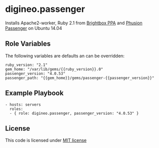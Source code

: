 digineo.passenger
=========

Installs Apache2-worker, Ruby 2.1 from [Brightbox PPA](https://launchpad.net/~brightbox/+archive/ubuntu/ruby-ng) and [Phusion Passenger](https://www.phusionpassenger.com/) on Ubuntu 14.04

Role Variables
--------------

The following variables are defaults an can be overridden:

    ruby_version: "2.1"
    gem_home: "/var/lib/gems/{{ruby_version}}.0"
    passenger_version: "4.0.53"
    passenger_path: "{{gem_home}}/gems/passenger-{{passenger_version}}"

Example Playbook
----------------

    - hosts: servers
      roles:
      - { role: digineo.passenger, passenger_version: "4.0.53" }

License
-------

This code is licensed under [MIT license](http://opensource.org/licenses/MIT)
